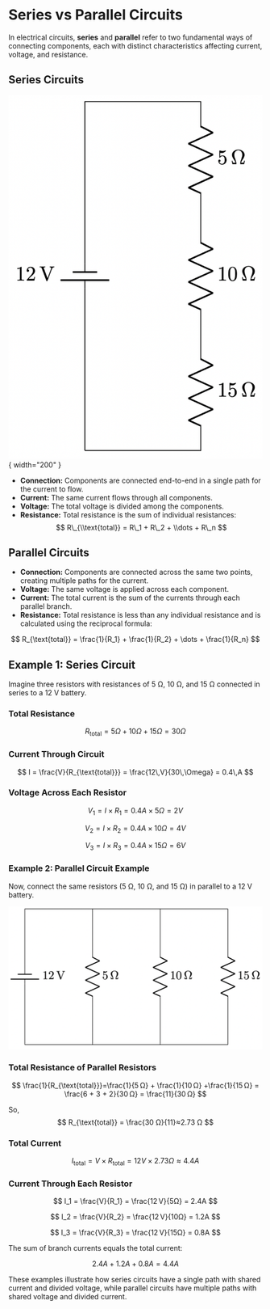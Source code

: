 # Series vs Parallel Circuits

In electrical circuits, **series** and **parallel** refer to two fundamental ways of connecting components, each with distinct characteristics affecting current, voltage, and resistance.

## Series Circuits

![](./series.png){ width="200" }

-   **Connection:** Components are connected end-to-end in a single path for the current to flow.
-   **Current:** The same current flows through all components.
-   **Voltage:** The total voltage is divided among the components.
-   **Resistance:** Total resistance is the sum of individual resistances:
$$
R\_{\\text{total}} = R\_1 + R\_2 + \\dots + R\_n
$$

<!--
\documentclass[border=10pt]{standalone}
\usepackage{circuitikz}

\begin{document}
\begin{circuitikz}[american]
    \draw
    (0,0) to[battery1,l=$12\,\mathrm{V}$] (0,6)
    -- (0,6) -- (2,6)
    to[R,l=$5\,\Omega$] (2,4)
    to[R,l=$10\,\Omega$] (2,2)
    to[R,l=$15\,\Omega$] (2,0)
    -- (2,0) -- (0,0);
\end{circuitikz}
-->

## Parallel Circuits

- **Connection:** Components are connected across the same two points, creating multiple paths for the current.
- **Voltage:** The same voltage is applied across each component.
- **Current:** The total current is the sum of the currents through each parallel branch.
- **Resistance:** Total resistance is less than any individual resistance and is calculated using the reciprocal formula:

$$
R_{\text{total}} = \frac{1}{R_1} + \frac{1}{R_2} + \dots + \frac{1}{R_n}
$$

## Example 1: Series Circuit

Imagine three resistors with resistances of 5 Ω, 10 Ω, and 15 Ω connected in series to a 12 V battery.

### Total Resistance

$$
R_{\text{total}}=5 Ω+10 Ω+15 Ω=30 Ω
$$

### Current Through Circuit

$$
I = \frac{V}{R_{\text{total}}} = \frac{12\,V}{30\,\Omega} = 0.4\,A
$$

### Voltage Across Each Resistor

$$
V_1=I×R_1=0.4 A×5Ω = 2V
$$

$$
V_2=I×R_2=0.4 A×10Ω = 4V
$$

$$
V_3=I×R_3=0.4 A×15Ω = 6V
$$

### Example 2: Parallel Circuit Example

Now, connect the same resistors (5 Ω, 10 Ω, and 15 Ω) in parallel to a 12 V battery.

<!--
\documentclass[border=10pt]{standalone}
\usepackage{circuitikz}

\begin{document}
\begin{circuitikz}[american]

    % Draw the battery from (0,0) to (0,4)
    \draw
    (0,0) to[battery1,l_=$12\,\mathrm{V}$] (0,4);

    % Draw the positive and negative rails
    \draw
    (0,4) -- (6,4); % Positive rail
    \draw
    (0,0) -- (6,0); % Negative rail

    % Connect the resistors between the rails
    \draw
    (2,4) to[R,l=$5\,\Omega$] (2,0);
    \draw
    (4,4) to[R,l=$10\,\Omega$] (4,0);
    \draw
    (6,4) to[R,l=$15\,\Omega$] (6,0);

\end{circuitikz}
\end{document}

-->

![](./parallel.png)

### Total Resistance of Parallel Resistors

$$
\frac{1}{R_{\text{total}}}=\frac{1}{5 Ω} + \frac{1}{10 Ω} +\frac{1}{15 Ω}
= \frac{6 + 3 + 2}{30 Ω} = \frac{11}{30 Ω}
$$

So,
$$
R_{\text{total}} = \frac{30 Ω}{11}≈2.73 Ω
$$

### Total Current

$$
I_{\text{total}}=V \times R_{\text{total}}=12 V \times 2.73 Ω ≈ 4.4 A
$$

### Current Through Each Resistor

$$
I_1 = \frac{V}{R_1} = \frac{12 V}{5Ω} = 2.4A
$$

$$
I_2 = \frac{V}{R_2} = \frac{12 V}{10Ω} = 1.2A
$$

$$
I_3 = \frac{V}{R_3} = \frac{12 V}{15Ω} = 0.8A
$$

The sum of branch currents equals the total current: 

$$
2.4 A + 1.2 A + 0.8 A = 4.4A
$$

These examples illustrate how series circuits have a single path with shared current and divided voltage, while parallel circuits have multiple paths with shared voltage and divided current.